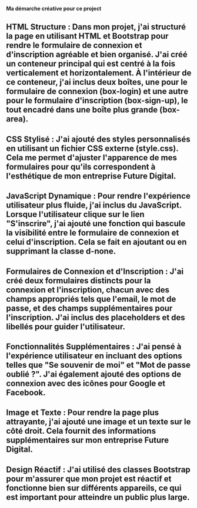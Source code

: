 ******Ma démarche créative pour ce project******

HTML Structure :
Dans mon projet, j'ai structuré la page en utilisant HTML et Bootstrap pour rendre le formulaire de connexion et d'inscription agréable et bien organisé. J'ai créé un conteneur principal qui est centré à la fois verticalement et horizontalement. À l'intérieur de ce conteneur, j'ai inclus deux boîtes, une pour le formulaire de connexion (box-login) et une autre pour le formulaire d'inscription (box-sign-up), le tout encadré dans une boîte plus grande (box-area).
------------------------------
CSS Stylisé :
J'ai ajouté des styles personnalisés en utilisant un fichier CSS externe (style.css). Cela me permet d'ajuster l'apparence de mes formulaires pour qu'ils correspondent à l'esthétique de mon entreprise Future Digital.
------------------------------
JavaScript Dynamique :
Pour rendre l'expérience utilisateur plus fluide, j'ai inclus du JavaScript. Lorsque l'utilisateur clique sur le lien "S'inscrire", j'ai ajouté une fonction qui bascule la visibilité entre le formulaire de connexion et celui d'inscription. Cela se fait en ajoutant ou en supprimant la classe d-none.
------------------------------
Formulaires de Connexion et d'Inscription :
J'ai créé deux formulaires distincts pour la connexion et l'inscription, chacun avec des champs appropriés tels que l'email, le mot de passe, et des champs supplémentaires pour l'inscription. J'ai inclus des placeholders et des libellés pour guider l'utilisateur.
------------------------------
Fonctionnalités Supplémentaires :
J'ai pensé à l'expérience utilisateur en incluant des options telles que "Se souvenir de moi" et "Mot de passe oublié ?". J'ai également ajouté des options de connexion avec des icônes pour Google et Facebook.
------------------------------
Image et Texte  :
Pour rendre la page plus attrayante, j'ai ajouté une image et un texte sur le côté droit. Cela fournit des informations supplémentaires sur mon entreprise Future Digital.
------------------------------
Design Réactif :
J'ai utilisé des classes Bootstrap pour m'assurer que mon projet est réactif et fonctionne bien sur différents appareils, ce qui est important pour atteindre un public plus large.
------------------------------

